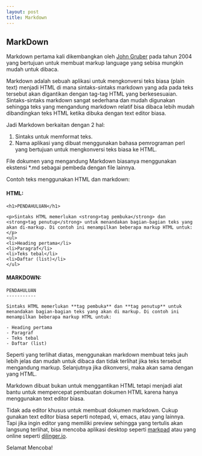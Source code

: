 ```yaml
---
layout: post
title: Markdown
---
```


MarkDown
--------

Markdown pertama kali dikembangkan oleh [John Gruber] pada tahun 2004 yang bertujuan untuk membuat markup language yang sebisa mungkin mudah untuk dibaca.

[john gruber]:http://daringfireball.net/

Markdown adalah sebuah aplikasi untuk mengkonversi teks biasa (plain text) menjadi HTML di mana sintaks-sintaks markdown yang ada pada teks tersebut akan digantikan dengan tag-tag HTML yang berkesesuaian. Sintaks-sintaks markdown sangat sederhana dan mudah digunakan sehingga teks yang mengandung markdown relatif bisa dibaca lebih mudah dibandingkan teks HTML ketika dibuka dengan text editor biasa.

Jadi Markdown berkaitan dengan 2 hal:
1. Sintaks untuk memformat teks.
2. Nama aplikasi yang dibuat menggunakan bahasa pemrograman perl yang bertujuan untuk mengkonversi teks biasa ke HTML.

File dokumen yang mengandung Markdown biasanya menggunakan ekstensi *.md sebagai pembeda dengan file lainnya.

Contoh teks menggunakan HTML dan markdown:


#### HTML: ####

    <h1>PENDAHULUAN</h1>

    <p>Sintaks HTML memerlukan <strong>tag pembuka</strong> dan <strong>tag penutup</strong> untuk menandakan bagian-bagian teks yang akan di-markup. Di contoh ini menampilkan beberapa markup HTML untuk:</p>
    <ul>
    <li>Heading pertama</li>
    <li>Paragraf</li>
    <li>Teks tebal</li>
    <li>Daftar (list)</li>
    </ul>


#### MARKDOWN: ####

    PENDAHULUAN
    -----------
    
    Sintaks HTML memerlukan **tag pembuka** dan **tag penutup** untuk menandakan bagian-bagian teks yang akan di markup. Di contoh ini menampilkan beberapa markup HTML untuk:

    - Heading pertama
    - Paragraf
    - Teks tebal
    - Daftar (list)

Seperti yang terlihat diatas, menggunakan markdown membuat teks jauh lebih jelas dan mudah untuk dibaca dan tidak terlihat jika teks tersebut mengandung markup. Selanjutnya jika dikonversi, maka akan sama dengan yang HTML.

Markdown dibuat bukan untuk menggantikan HTML tetapi menjadi alat bantu untuk mempercepat pembuatan dokumen HTML karena hanya menggunakan text editor biasa.

Tidak ada editor khusus untuk membuat dokumen markdown. Cukup gunakan text editor biasa seperti notepad, vi, emacs, atau yang lainnya. Tapi jika ingin editor yang memiliki preview sehingga yang tertulis akan langsung terlihat, bisa mencoba aplikasi desktop seperti [markpad] atau yang online seperti [dilinger.io].

[markpad]:https://github.com/Code52/DownmarkerWPF
[dilinger.io]:http://http://dillinger.io/

Selamat Mencoba!

